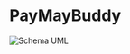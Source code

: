 # PayMayBuddy

![Schema UML](https://user-images.githubusercontent.com/52663744/99827749-53eca200-2b5a-11eb-8312-fa2acb3a4405.PNG)

